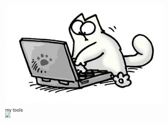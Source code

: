 <img src="https://github.com/SHubinaOlga/SHubinaOlga/blob/main/pictures-pibig-info-p-programmist-risunok-karandashom-pinterest-83.jpg" style="display: block; margin: auto;" />

my tools
<img src="https://img.shields.io/badge/py-python-grin?logo=python" style="display: block; margin: auto;" />

